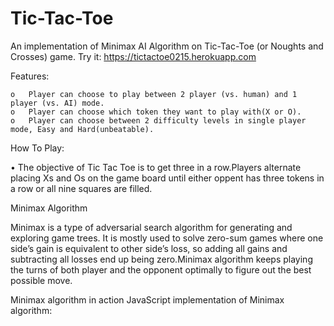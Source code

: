 # Tic-Tac-Toe
An implementation of Minimax AI Algorithm on Tic-Tac-Toe (or Noughts and Crosses) game. Try it: https://tictactoe0215.herokuapp.com

Features:

    o	Player can choose to play between 2 player (vs. human) and 1 player (vs. AI) mode.
    o	Player can choose which token they want to play with(X or O).
    o	Player can choose between 2 difficulty levels in single player mode, Easy and Hard(unbeatable).
    
 How To Play:
 
•	The objective of Tic Tac Toe is to get three in a row.Players alternate placing Xs and Os on the game board until either oppent has three tokens in a row or all nine squares  are filled.
           
Minimax Algorithm

Minimax is a type of adversarial search algorithm for generating and exploring game trees. It is mostly used to solve zero-sum games where one side’s gain is equivalent to other side’s loss, so adding all gains and subtracting all losses end up being zero.Minimax algorithm keeps playing the turns of both player and the opponent optimally to figure out the best possible move.
 
 
 Minimax algorithm in action
 JavaScript implementation of Minimax algorithm:
 



